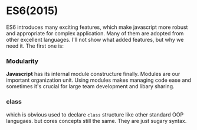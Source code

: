# ES6(2015)

ES6 introduces many exciting features, which make javascript more robust and appropriate for complex application. Many of them are adopted from other excellent languages. I'll not show what added features, but why we need it. The first one is:

### Modularity
**Javascript** has its internal module constructure finally. Modules are our important organization unit. Using modules makes managing code ease and sometimes it's crucial for large team development and libary sharing.

### class
which is obvious used to declare `class` structure like other standard OOP langugaes. but cores concepts still the same. They are just sugary syntax.